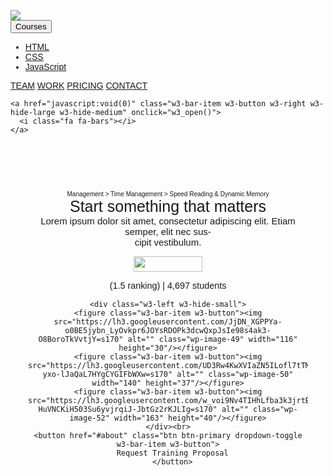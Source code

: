 <!DOCTYPE html>
<html>
<title>W3.CSS Template</title>
<meta charset="UTF-8">
<meta name="viewport" content="width=device-width, initial-scale=1">
<link rel="stylesheet" href="https://www.w3schools.com/w3css/4/w3.css">
<link rel="stylesheet" href="https://fonts.googleapis.com/css?family=Raleway">
<link rel="stylesheet" href="https://cdnjs.cloudflare.com/ajax/libs/font-awesome/4.7.0/css/font-awesome.min.css">
<link rel="stylesheet" href="https://maxcdn.bootstrapcdn.com/bootstrap/3.4.1/css/bootstrap.min.css">
  <script src="https://ajax.googleapis.com/ajax/libs/jquery/3.5.1/jquery.min.js"></script>
  <script src="https://maxcdn.bootstrapcdn.com/bootstrap/3.4.1/js/bootstrap.min.js"></script>
<style>
body,h1,h2,h3,h4,h5,h6 {font-family: "Raleway", sans-serif}

body, html {
  height: 100%;
  line-height: 1.8;
}

/* Full height image header */
.bgimg-1 {
  background-position: center;
  background-size: cover;
  background-image: url("https://lh3.googleusercontent.com/nlVKfs_mLW0l2aYfxcbOvKJyu8LjUKCGsqoH50OguBEMvrCKcHOV5jAkMdHAdgRaRfN8ug=s170");
  min-height: 70%;
}

.w3-bar .w3-button {
  padding: 5px;
}
</style>
<body>

<!-- Navbar (sit on top) -->
<div class="w3-top">
  <div class="w3-bar w3-white w3-card" id="myNavbar">
    <a href="#home" class="w3-bar-item w3-button w3-wide"><img src="https://lh3.googleusercontent.com/g7Gi4QRerEJFWVowKRqjVOAlozN9OgH3VcjyrU0n7tR9IHdNLyLgBtafu1nC_WOcoi2ypQ=s170" /></a>
    <!-- Right-sided navbar links -->
    <div class="w3-right w3-hide-small">
      <button href="#about" class="btn btn-primary dropdown-toggle w3-bar-item w3-button">
      Courses
    <span class="caret"></span></button>
    <ul class="dropdown-menu">
      <li><a href="#">HTML</a></li>
      <li><a href="#">CSS</a></li>
      <li><a href="#">JavaScript</a></li>
    </ul>
      <a href="#team" class="w3-bar-item w3-button"><i class="fa fa-user"></i> TEAM</a>
      <a href="#work" class="w3-bar-item w3-button"><i class="fa fa-th"></i> WORK</a>
      <a href="#pricing" class="w3-bar-item w3-button"><i class="fa fa-usd"></i> PRICING</a>
      <a href="#contact" class="w3-bar-item w3-button"><i class="fa fa-envelope"></i> CONTACT</a>
    </div>
    <!-- Hide right-floated links on small screens and replace them with a menu icon -->

    <a href="javascript:void(0)" class="w3-bar-item w3-button w3-right w3-hide-large w3-hide-medium" onclick="w3_open()">
      <i class="fa fa-bars"></i>
    </a>
  </div>
</div>

<!-- Sidebar on small screens when clicking the menu icon -->
<nav class="w3-sidebar w3-bar-block w3-black w3-card w3-animate-left w3-hide-medium w3-hide-large" style="display:none" id="mySidebar">
  <a href="javascript:void(0)" onclick="w3_close()" class="w3-bar-item w3-button w3-large w3-padding-16">Close ×</a>
  <a href="#about" onclick="w3_close()" class="w3-bar-item w3-button">Courses</a>
  <a href="#team" onclick="w3_close()" class="w3-bar-item w3-button">TEAM</a>
  <a href="#work" onclick="w3_close()" class="w3-bar-item w3-button">WORK</a>
  <a href="#pricing" onclick="w3_close()" class="w3-bar-item w3-button">PRICING</a>
  <a href="#contact" onclick="w3_close()" class="w3-bar-item w3-button">CONTACT</a>
</nav>
<br>
<br>
<br>
<!-- Header with full-height image -->
<header class="bgimg-1 w3-display-container w3-grayscale-min" id="home">
  <div class="w3-display-left w3-text-white" style="padding:28px">
  <span style="font-size:10px">Management &gt; Time Management &gt; Speed Reading &amp; Dynamic Memory</span><br>
    <span class=" w3-hide-small" style="font-size:25px;">Start something that matters</span><br>
    <span style="font-size:15px;">Lorem ipsum dolor sit amet, consectetur adipiscing elit. Etiam semper, elit nec sus-<br>cipit vestibulum.</span><br>
    <span><figure class="w3-bar-item w3-button"><img src="https://harry578398781.files.wordpress.com/2022/02/ratingstaredited1-2.png" width="110" height="25"/></figure>
    <p class="has-background-color has-text-color" style="font-size:14.3914px">(1.5 ranking) | 4,697 students</p></span>
    
    <div class="w3-left w3-hide-small">
    <figure class="w3-bar-item w3-button"><img src="https://lh3.googleusercontent.com/JjDN_XGPPYa-o0BE5jybn_LyOvkpr6JOYsRDOPk3dcwQxpJsIe98s4ak3-O8BoroTkVvtjY=s170" alt="" class="wp-image-49" width="116" height="30"/></figure>
    <figure class="w3-bar-item w3-button"><img src="https://lh3.googleusercontent.com/UD3Rw4KwXVIaZN5ILofl7tTMdubujMxktutxoTxFr7CPEI-yxo-lJaQaL7HYgCYGIFbWXw=s170" alt="" class="wp-image-50" width="140" height="37"/></figure>
    <figure class="w3-bar-item w3-button"><img src="https://lh3.googleusercontent.com/w_voi9Nv4TIHhLfba3k3jrtB8265hwe0mcO-HuVNCKiH503Su6yvjrqiJ-JbtGz2rKJLIg=s170" alt="" class="wp-image-52" width="163" height="40"/></figure>
    </div><br>
    <button href="#about" class="btn btn-primary dropdown-toggle w3-bar-item w3-button">
      Request Training Proposal
      </button>
  </div> 
  
</header>


 
<script>
// Modal Image Gallery
function onClick(element) {
  document.getElementById("img01").src = element.src;
  document.getElementById("modal01").style.display = "block";
  var captionText = document.getElementById("caption");
  captionText.innerHTML = element.alt;
}


// Toggle between showing and hiding the sidebar when clicking the menu icon
var mySidebar = document.getElementById("mySidebar");

function w3_open() {
  if (mySidebar.style.display === 'block') {
    mySidebar.style.display = 'none';
  } else {
    mySidebar.style.display = 'block';
  }
}

// Close the sidebar with the close button
function w3_close() {
    mySidebar.style.display = "none";
}
</script>

</body>
</html>
